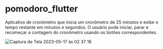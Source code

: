 # pomodoro_flutter

Aplicativo de cronômetro que inicia um cronômetro de 25 minutos e exibe o tempo restante em minutos e segundos.
O usuário pode iniciar, parar e recomeçar a contagem do cronômetro usando os botões correspondentes. 

![Captura de Tela 2023-05-17 às 02 37 18](https://github.com/Jhennys/pomodoro/assets/63476899/c26fed8b-83c9-48d4-b81e-bdd34ff3e327)

